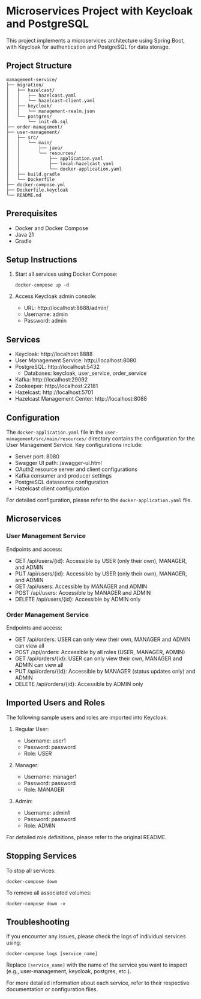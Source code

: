 # Microservices Project with Keycloak and PostgreSQL

This project implements a microservices architecture using Spring Boot, with Keycloak for authentication and PostgreSQL for data storage.

## Project Structure

```
management-service/
├── migration/
│   ├── hazelcast/
│   │   ├── hazelcast.yaml
│   │   └── hazelcast-client.yaml
│   ├── keycloak/
│   │   └── management-realm.json
│   └── postgres/
│       └── init-db.sql
├── order-management/
├── user-management/
│   ├── src/
│   │   └── main/
│   │       ├── java/
│   │       └── resources/
│   │           ├── application.yaml
│   │           ├── local-hazelcast.yaml
│   │           └── docker-application.yaml
│   ├── build.gradle
│   └── Dockerfile
├── docker-compose.yml
├── Dockerfile.keycloak
└── README.md
```

## Prerequisites

- Docker and Docker Compose
- Java 21
- Gradle

## Setup Instructions

1. Start all services using Docker Compose:
   ```
   docker-compose up -d
   ```

2. Access Keycloak admin console:
    - URL: http://localhost:8888/admin/
    - Username: admin
    - Password: admin

## Services

- Keycloak: http://localhost:8888
- User Management Service: http://localhost:8080
- PostgreSQL: http://localhost:5432
    - Databases: keycloak, user_service, order_service
- Kafka: http://localhost:29092
- Zookeeper: http://localhost:22181
- Hazelcast: http://localhost:5701
- Hazelcast Management Center: http://localhost:8088

## Configuration

The `docker-application.yaml` file in the `user-management/src/main/resources/` directory contains the configuration for the User Management Service. Key configurations include:

- Server port: 8080
- Swagger UI path: /swagger-ui.html
- OAuth2 resource server and client configurations
- Kafka consumer and producer settings
- PostgreSQL datasource configuration
- Hazelcast client configuration

For detailed configuration, please refer to the `docker-application.yaml` file.

## Microservices

### User Management Service

Endpoints and access:
- GET /api/users/{id}: Accessible by USER (only their own), MANAGER, and ADMIN
- PUT /api/users/{id}: Accessible by USER (only their own), MANAGER, and ADMIN
- GET /api/users: Accessible by MANAGER and ADMIN
- POST /api/users: Accessible by MANAGER and ADMIN
- DELETE /api/users/{id}: Accessible by ADMIN only

### Order Management Service

Endpoints and access:
- GET /api/orders: USER can only view their own, MANAGER and ADMIN can view all
- POST /api/orders: Accessible by all roles (USER, MANAGER, ADMIN)
- GET /api/orders/{id}: USER can only view their own, MANAGER and ADMIN can view all
- PUT /api/orders/{id}: Accessible by MANAGER (status updates only) and ADMIN
- DELETE /api/orders/{id}: Accessible by ADMIN only

## Imported Users and Roles

The following sample users and roles are imported into Keycloak:

1. Regular User:
    - Username: user1
    - Password: password
    - Role: USER

2. Manager:
    - Username: manager1
    - Password: password
    - Role: MANAGER

3. Admin:
    - Username: admin1
    - Password: password
    - Role: ADMIN

For detailed role definitions, please refer to the original README.

## Stopping Services

To stop all services:
```
docker-compose down
```

To remove all associated volumes:
```
docker-compose down -v
```

## Troubleshooting

If you encounter any issues, please check the logs of individual services using:
```
docker-compose logs [service_name]
```

Replace `[service_name]` with the name of the service you want to inspect (e.g., user-management, keycloak, postgres, etc.).

For more detailed information about each service, refer to their respective documentation or configuration files.
